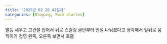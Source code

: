 ```yaml
---
title: "2025년 02 28 41일차"
categories: [Bloging, Swim diaries]
---
```



발등 세우고 고관절 접어서 뒤로 스컬링
골반부터 반절 나눠졌다고 생각해서 앞뒤로 움직이기
접영 왼쪽, 오른쪽 보면서 호흡